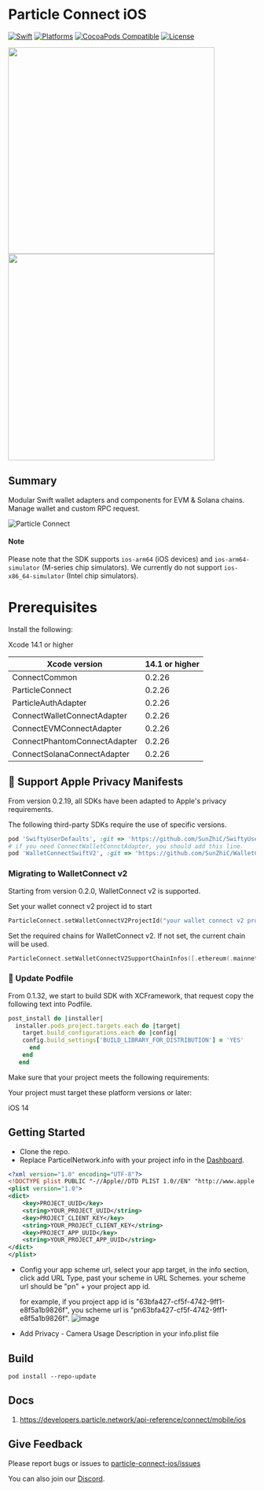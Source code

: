 # Particle Connect iOS
[![Swift](https://img.shields.io/badge/Swift-5-orange)](https://img.shields.io/badge/Swift-5-orange)
[![Platforms](https://img.shields.io/badge/Platforms-iOS-yellowgreen)](https://img.shields.io/badge/Platforms-iOS-Green)
[![CocoaPods Compatible](https://img.shields.io/cocoapods/v/ParticleConnect.svg)](https://img.shields.io/cocoapods/v/ParticleConnect.svg)
[![License](https://img.shields.io/github/license/Particle-Network/particle-ios)](https://github.com/Particle-Network/particle-connect-ios/blob/main/LICENSE.txt)


<img width="420" src="https://static.particle.network/docs-images/add-wallet.png"></img>
<img width="420" src="https://static.particle.network/docs-images/import-private-key.png"></img>    

## Summary

Modular Swift wallet adapters and components for EVM & Solana chains. Manage wallet and custom RPC request.

![Particle Connect](https://static.particle.network/docs-images/particle-connect.jpeg)

#### Note
Please note that the SDK supports `ios-arm64` (iOS devices) and `ios-arm64-simulator` (M-series chip simulators). We currently do not support `ios-x86_64-simulator` (Intel chip simulators).


# Prerequisites
Install the following:

Xcode 14.1 or higher

| Xcode version                | 14.1 or higher | 
|------------------------------|---------------|
| ConnectCommon                | 0.2.26        |
| ParticleConnect              | 0.2.26        |
| ParticleAuthAdapter          | 0.2.26        |
| ConnectWalletConnectAdapter  | 0.2.26        |
| ConnectEVMConnectAdapter     | 0.2.26        |
| ConnectPhantomConnectAdapter | 0.2.26        |
| ConnectSolanaConnectAdapter  | 0.2.26        |

## 🎯 Support Apple Privacy Manifests
From version 0.2.19, all SDKs have been adapted to Apple's privacy requirements.

The following third-party SDKs require the use of specific versions.
```ruby
pod 'SwiftyUserDefaults', :git => 'https://github.com/SunZhiC/SwiftyUserDefaults.git', :branch => 'master'
# if you need ConnectWalletConnctAdapter, you should add this line.
pod 'WalletConnectSwiftV2', :git => 'https://github.com/SunZhiC/WalletConnectSwiftV2.git', :branch => 'particle'
```

### Migrating to WalletConnect v2
Starting from version 0.2.0, WalletConnect v2 is supported.

Set your wallet connect v2 project id to start
```swift
ParticleConnect.setWalletConnectV2ProjectId("your wallet connect v2 project")
```

Set the required chains for WalletConnect v2. If not set, the current chain will be used.
```swift
ParticleConnect.setWalletConnectV2SupportChainInfos([.ethereum(.mainnet)])
```

###  🧂 Update Podfile
From 0.1.32, we start to build SDK with XCFramework, that request copy the following text into Podfile.

```ruby
post_install do |installer|
  installer.pods_project.targets.each do |target|
    target.build_configurations.each do |config|
    config.build_settings['BUILD_LIBRARY_FOR_DISTRIBUTION'] = 'YES'
      end
    end
   end
```

Make sure that your project meets the following requirements:

Your project must target these platform versions or later:

iOS 14


## Getting Started

* Clone the repo.
* Replace ParticelNetwork.info with your project info in the [Dashboard](https://dashboard.particle.network/#/login).
```xml
<?xml version="1.0" encoding="UTF-8"?>
<!DOCTYPE plist PUBLIC "-//Apple//DTD PLIST 1.0//EN" "http://www.apple.com/DTDs/PropertyList-1.0.dtd">
<plist version="1.0">
<dict>
	<key>PROJECT_UUID</key>
	<string>YOUR_PROJECT_UUID</string>
	<key>PROJECT_CLIENT_KEY</key>
	<string>YOUR_PROJECT_CLIENT_KEY</string>
	<key>PROJECT_APP_UUID</key>
	<string>YOUR_PROJECT_APP_UUID</string>
</dict>
</plist>

```
* Config your app scheme url, select your app target, in the info section, click add URL Type, past your scheme in URL Schemes. 
your scheme url should be "pn" + your project app id.

    for example, if you project app id is "63bfa427-cf5f-4742-9ff1-e8f5a1b9826f", you scheme url is "pn63bfa427-cf5f-4742-9ff1-e8f5a1b9826f".
![image](https://user-images.githubusercontent.com/18244874/168455432-f25796b0-3a6a-4fa7-8ec6-adc5f8a0c46e.png)

* Add Privacy - Camera Usage Description in your info.plist file

## Build
```
pod install --repo-update
```


## Docs
1. https://developers.particle.network/api-reference/connect/mobile/ios

## Give Feedback
Please report bugs or issues to [particle-connect-ios/issues](https://github.com/Particle-Network/particle-connect-ios/issues)

You can also join our [Discord](https://discord.gg/2y44qr6CR2).





